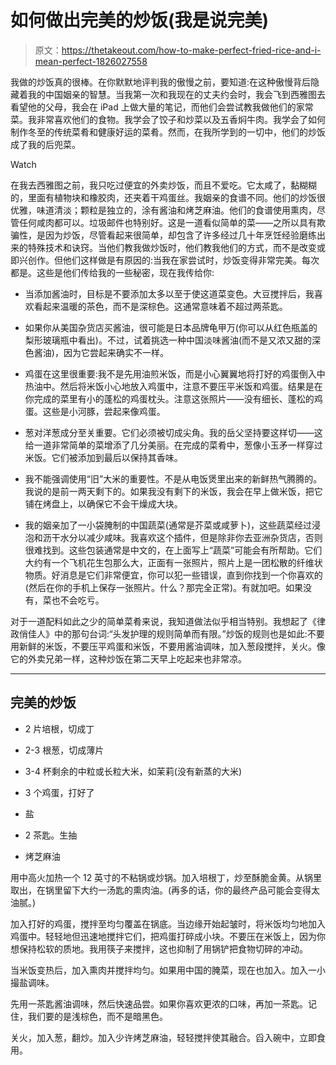 # 如何做出完美的炒饭(我是说完美)

> 原文：<https://thetakeout.com/how-to-make-perfect-fried-rice-and-i-mean-perfect-1826027558>

我做的炒饭真的很棒。在你默默地评判我的傲慢之前，要知道:在这种傲慢背后隐藏着我的中国姻亲的智慧。当我第一次和我现在的丈夫约会时，我会飞到西雅图去看望他的父母，我会在 iPad 上做大量的笔记，而他们会尝试教我做他们的家常菜。我非常喜欢他们的食物。我学会了饺子和炒菜以及五香焖牛肉。我学会了如何制作冬至的传统菜肴和健康好运的菜肴。然而，在我所学到的一切中，他们的炒饭成了我的后兜菜。

Watch

在我去西雅图之前，我只吃过便宜的外卖炒饭，而且不爱吃。它太咸了，黏糊糊的，里面有植物块和橡胶肉，还夹着干鸡蛋丝。我姻亲的食谱不同。他们的炒饭很优雅，味道清淡；颗粒是独立的，涂有酱油和烤芝麻油。他们的食谱使用熏肉，尽管任何咸肉都可以。垃圾邮件也特别好。这是一道看似简单的菜——之所以具有欺骗性，是因为炒饭，尽管看起来很简单，却包含了许多经过几十年烹饪经验磨练出来的特殊技术和诀窍。当他们教我做炒饭时，他们教我他们的方式，而不是改变或即兴创作。但他们这样做是有原因的:当我在家尝试时，炒饭变得非常完美。每次都是。这些是他们传给我的一些秘密，现在我传给你:

*   当添加酱油时，目标是不要添加太多以至于使这道菜变色。大豆搅拌后，我喜欢看起来温暖的茶色，而不是深棕色。这通常意味着不超过两茶匙。

*   如果你从美国杂货店买酱油，很可能是日本品牌龟甲万(你可以从红色瓶盖的梨形玻璃瓶中看出)。不过，试着挑选一种中国淡味酱油(而不是又浓又甜的深色酱油)，因为它尝起来确实不一样。
*   鸡蛋在这里很重要:我不是先用油煎米饭，而是小心翼翼地将打好的鸡蛋倒入中热油中。然后将米饭小心地放入鸡蛋中，注意不要压平米饭和鸡蛋。结果是在你完成的菜里有小的蓬松的鸡蛋枕头。注意这张照片——没有细长、蓬松的鸡蛋。这些是小河豚，尝起来像鸡蛋。

*   葱对洋葱成分至关重要。它们必须被切成尖角。我的岳父坚持要这样切——这给一道非常简单的菜增添了几分美丽。在完成的菜肴中，葱像小玉矛一样穿过米饭。它们被添加到最后以保持其香味。

*   我不能强调使用“旧”大米的重要性。不是从电饭煲里出来的新鲜热气腾腾的。我说的是前一两天剩下的。如果我没有剩下的米饭，我会在早上做米饭，把它铺在烤盘上，以确保它不会干燥成大块。

*   我的姻亲加了一小袋腌制的中国蔬菜(通常是芥菜或咸萝卜)，这些蔬菜经过浸泡和沥干水分以减少咸味。我喜欢这个插件，但是除非你去亚洲杂货店，否则很难找到。这些包装通常是中文的，在上面写上“蔬菜”可能会有所帮助。它们大约有一个飞机花生包那么大，正面有一张照片，照片上是一团松散的纤维状物质。好消息是它们非常便宜，你可以犯一些错误，直到你找到一个你喜欢的(然后在你的手机上保存一张照片。什么？那完全正常)。有就加吧。如果没有，菜也不会吃亏。

对于一道配料如此之少的简单菜肴来说，我知道做法似乎相当特别。我想起了《律政俏佳人》中的那句台词:“头发护理的规则简单而有限。”炒饭的规则也是如此:不要用新鲜的米饭，不要压平鸡蛋和米饭，不要用酱油调味，加入葱段搅拌，关火。像它的外卖兄弟一样，这种炒饭在第二天早上吃起来也非常凉。

* * *

## 完美的炒饭

*   2 片培根，切成丁

*   2-3 根葱，切成薄片

*   3-4 杯剩余的中粒或长粒大米，如茉莉(没有新蒸的大米)

*   3 个鸡蛋，打好了

*   盐

*   2 茶匙。生抽

*   烤芝麻油

用中高火加热一个 12 英寸的不粘锅或炒锅。加入培根丁，炒至酥脆金黄。从锅里取出，在锅里留下大约一汤匙的熏肉油。(再多的话，你的最终产品可能会变得太油腻。)

加入打好的鸡蛋，搅拌至均匀覆盖在锅底。当边缘开始起皱时，将米饭均匀地加入鸡蛋中。轻轻地但迅速地搅拌它们，把鸡蛋打碎成小块。不要压在米饭上，因为你想保持松软的质地。我用筷子来搅拌，这也抑制了用锅铲把食物切碎的冲动。

当米饭变热后，加入熏肉并搅拌均匀。如果用中国的腌菜，现在也加入。加入一小撮盐调味。

先用一茶匙酱油调味，然后快速品尝。如果你喜欢更浓的口味，再加一茶匙。记住，我们要的是浅棕色，而不是暗黑色。

关火，加入葱，翻炒。加入少许烤芝麻油，轻轻搅拌使其融合。舀入碗中，立即食用。